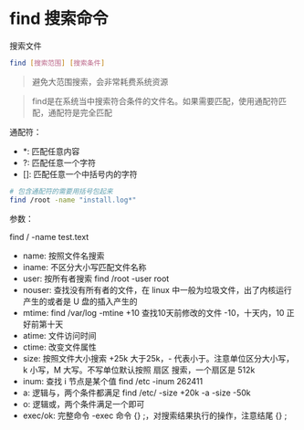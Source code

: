 # find 搜索命令

搜索文件

```bash
find [搜索范围] [搜索条件]
```

> 避免大范围搜索，会非常耗费系统资源

> find是在系统当中搜索符合条件的文件名。如果需要匹配，使用通配符匹配，通配符是完全匹配

通配符：

- *: 匹配任意内容
- ?: 匹配任意一个字符
- []: 匹配任意一个中括号内的字符

```bash
# 包含通配符的需要用括号包起来
find /root -name "install.log*"
```

参数：

find / -name test.text

- name: 按照文件名搜索
- iname: 不区分大小写匹配文件名称
- user: 按所有者搜索 find /root -user root
- nouser: 查找没有所有者的文件，在 linux 中一般为垃圾文件，出了内核运行产生的或者是 U 盘的插入产生的
- mtime: find /var/log -mtine +10 查找10天前修改的文件 -10，十天内，10 正好前第十天
- atime: 文件访问时间
- ctime: 改变文件属性
- size: 按照文件大小搜索 +25k 大于25k，- 代表小于。注意单位区分大小写，k 小写，M 大写。不写单位默认按照 扇区 搜索，一个扇区是 512k
- inum: 查找 i 节点是某个值 find /etc -inum 262411
- a: 逻辑与，两个条件都满足 find /etc/ -size +20k -a -size -50k
- o: 逻辑或，两个条件满足一个即可
- exec/ok: 完整命令 -exec 命令 {} \;，对搜索结果执行的操作，注意结尾 {} \;